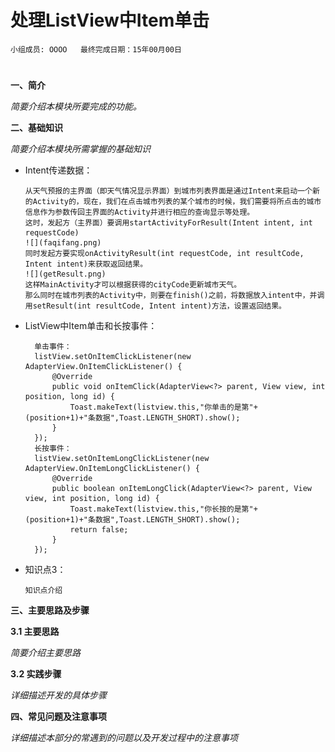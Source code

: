 # 处理ListView中Item单击


    小组成员: OOOO   最终完成日期：15年00月00日
# 

**一、简介**

*简要介绍本模块所要完成的功能。*

**二、基础知识**

*简要介绍本模块所需掌握的基础知识*
   
* Intent传递数据：

      从天气预报的主界面（即天气情况显示界面）到城市列表界面是通过Intent来启动一个新的Activity的，现在，我们在点击城市列表的某个城市的时候，我们需要将所点击的城市信息作为参数传回主界面的Activity并进行相应的查询显示等处理。
      这时，发起方（主界面）要调用startActivityForResult(Intent intent, int requestCode)
      ![](faqifang.png)
      同时发起方要实现onActivityResult(int requestCode, int resultCode, Intent intent)来获取返回结果。
      ![](getResult.png)
      这样MainActivity才可以根据获得的cityCode更新城市天气。
      那么同时在城市列表的Activity中，则要在finish()之前，将数据放入intent中，并调用setResult(int resultCode, Intent intent)方法，设置返回结果。

* ListView中Item单击和长按事件：

        单击事件：
        listView.setOnItemClickListener(new AdapterView.OnItemClickListener() {
            @Override
            public void onItemClick(AdapterView<?> parent, View view, int position, long id) {
                Toast.makeText(listview.this,"你单击的是第"+(position+1)+"条数据",Toast.LENGTH_SHORT).show();
            }
        });
        长按事件：
        listView.setOnItemLongClickListener(new AdapterView.OnItemLongClickListener() {
            @Override
            public boolean onItemLongClick(AdapterView<?> parent, View view, int position, long id) {
                Toast.makeText(listview.this,"你长按的是第"+(position+1)+"条数据",Toast.LENGTH_SHORT).show();
                return false;
            }
        });


* 知识点3：

      知识点介绍


   

**三、主要思路及步骤**

**3.1 主要思路**

*简要介绍主要思路*

**3.2 实践步骤**

*详细描述开发的具体步骤*

**四、常见问题及注意事项**

*详细描述本部分的常遇到的问题以及开发过程中的注意事项*
